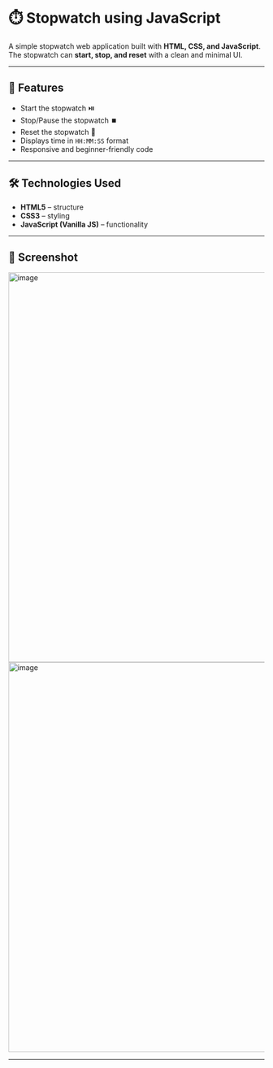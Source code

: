# ⏱️ Stopwatch using JavaScript

A simple stopwatch web application built with **HTML, CSS, and JavaScript**.  
The stopwatch can **start, stop, and reset** with a clean and minimal UI.  

---

## 🚀 Features
- Start the stopwatch ⏯️
- Stop/Pause the stopwatch ⏹️
- Reset the stopwatch 🔄
- Displays time in `HH:MM:SS` format
- Responsive and beginner-friendly code

---

## 🛠️ Technologies Used
- **HTML5** – structure  
- **CSS3** – styling  
- **JavaScript (Vanilla JS)** – functionality  

---

## 📸 Screenshot
<img width="1366" height="768" alt="image" src="https://github.com/user-attachments/assets/2df16c7f-8ceb-443b-a265-c029fe4e8c9c" />
<img width="1366" height="768" alt="image" src="https://github.com/user-attachments/assets/566f8bbe-c963-444b-8ca1-1d9b0b704d02" />


---
